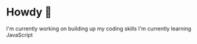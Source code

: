 # Howdy 🤠 

I'm currently working on building up my coding skills
I'm currently learning JavaScript
